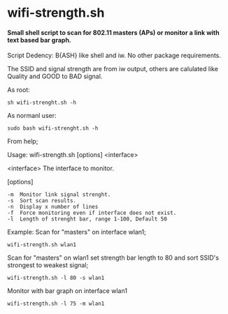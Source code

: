 # wifi-strength.sh
<h4>Small shell script to scan for 802.11 masters (APs) or monitor a link with text based bar graph.</h2>

Script Dedency: B{ASH} like shell and iw. No other package requirements.

 The SSID and signal strength are from iw output, others are
 calulated like Quality and GOOD to BAD signal.

 As root:
 
 	sh wifi-strenght.sh -h

 As normanl user:
 
 	sudo bash wifi-strenght.sh -h

From help;

Usage: wifi-strength.sh [options] \<interface\>

\<interface\>  The interface to monitor. 

[options]

	-m	Monitor link signal strenght.
  	-s	Sort scan results.
	-n	Display x number of lines
  	-f	Force monitoring even if interface does not exist.
  	-l	Length of strenght bar, range 1-100, Default 50

Example:
  Scan for "masters" on interface wlan1;

	wifi-strength.sh wlan1

  Scan for "masters" on wlan1 set strength bar length to 80 
  and sort SSID's strongest to weakest signal;

	wifi-strength.sh -l 80 -s wlan1

  Monitor with bar graph on interface wlan1

	wifi-strength.sh -l 75 -m wlan1
